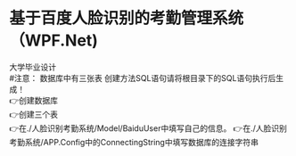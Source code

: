 # 基于百度人脸识别的考勤管理系统（WPF.Net)  

大学毕业设计  
#注意：
数据库中有三张表  创建方法SQL语句请将根目录下的SQL语句执行后生成！  
👉创建数据库  
👉创建三个表  
👉在./人脸识别考勤系统/Model/BaiduUser中填写自己的信息。 
👉在./人脸识别考勤系统/APP.Config中的ConnectingString中填写数据库的连接字符串
